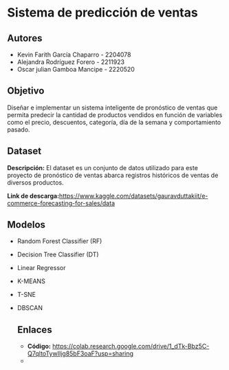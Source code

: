 
# Sistema de predicción de ventas

## Autores
- Kevin Farith García Chaparro - 2204078
- Alejandra Rodríguez Forero - 2211923
- Oscar julian Gamboa Mancipe - 2220520

## Objetivo
Diseñar e implementar un sistema inteligente de pronóstico de ventas que permita predecir la cantidad de productos vendidos en función de variables como el precio, descuentos, categoría, día de la semana y comportamiento pasado.

## Dataset
**Descripción:** El dataset es un conjunto de datos utilizado para este proyecto de pronóstico de ventas abarca registros históricos de ventas de diversos productos.

**Link de descarga:**<https://www.kaggle.com/datasets/gauravduttakiit/e-commerce-forecasting-for-sales/data>

## Modelos
- Random Forest Classifier (RF)
- Decision Tree Classifier (DT)
- Linear Regressor
- K-MEANS
- T-SNE
- DBSCAN

  ## Enlaces
  - **Código:** <https://colab.research.google.com/drive/1_dTk-Bbz5C-Q7qltoTywIIjg85bF3oaF?usp=sharing>
  - 







